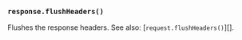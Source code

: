 ### `response.flushHeaders()`

<!-- YAML
added: v1.6.0
-->

Flushes the response headers. See also: [`request.flushHeaders()`][].
